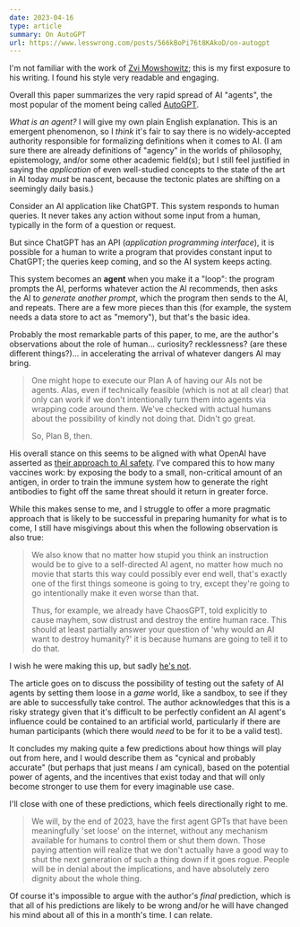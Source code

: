 ```yaml
---
date: 2023-04-16
type: article
summary: On AutoGPT
url: https://www.lesswrong.com/posts/566kBoPi76t8KAkoD/on-autogpt
---
```


I'm not familiar with the work of [Zvi Mowshowitz][1]; this is my first exposure
to his writing. I found his style very readable and engaging.

Overall this paper summarizes the very rapid spread of AI "agents", the most
popular of the moment being called [AutoGPT][2].

_What is an agent?_ I will give my own plain English explanation. This is an
emergent phenomenon, so I _think_ it's fair to say there is no widely-accepted
authority responsible for formalizing definitions when it comes to AI. (I am
sure there are already definitions of "agency" in the worlds of philosophy,
epistemology, and/or some other academic field(s); but I still feel justified
in saying the _application_ of even well-studied concepts to the state of the
art in AI today _must_ be nascent, because the tectonic plates are shifting on
a seemingly daily basis.)

Consider an AI application like ChatGPT. This system responds to human queries.
It never takes any action without some input from a human, typically in the
form of a question or request.

But since ChatGPT has an API (_application programming interface_), it is
possible for a human to write a program that provides constant input to ChatGPT;
the queries keep coming, and so the AI system keeps acting.

This system becomes an **agent** when you make it a "loop": the program prompts
the AI, performs whatever action the AI recommends, then asks the AI
to _generate another prompt_, which the program then sends to the AI, and
repeats. There are a few more pieces than this (for example, the system needs a
data store to act as "memory"), but that's the basic idea.

Probably the most remarkable parts of this paper, to me, are the author's
observations about the role of human... curiosity? recklessness? (are these
different things?)... in accelerating the arrival of whatever dangers AI may
bring.

> One might hope to execute our Plan A of having our AIs not be agents. Alas,
> even if technically feasible (which is not at all clear) that only can work
> if we don't intentionally turn them into agents via wrapping code around
> them. We've checked with actual humans about the possibility of kindly not
> doing that. Didn't go great.
>
> So, Plan B, then.

His overall stance on this seems to be aligned with what OpenAI have asserted as
[their approach to AI safety][3]. I've compared this to how many vaccines work:
by exposing the body to a small, non-critical amount of an antigen, in order to
train the immune system how to generate the right antibodies to fight off the
same threat should it return in greater force.

While this makes sense to me, and I struggle to offer a more pragmatic approach
that is likely to be successful in preparing humanity for what is to come, I
still have misgivings about this when the following observation is also true:

> We also know that no matter how stupid you think an instruction would be to
> give to a self-directed AI agent, no matter how much no movie that starts
> this way could possibly ever end well, that's exactly one of the first things
> someone is going to try, except they're going to go intentionally make it
> even worse than that.
>
> Thus, for example, we already have ChaosGPT, told explicitly to cause mayhem,
> sow distrust and destroy the entire human race. This should at least partially
> answer your question of 'why would an AI want to destroy humanity?' it is
> because humans are going to tell it to do that.

I wish he were making this up, but sadly [he's not][4].

The article goes on to discuss the possibility of testing out the safety of AI
agents by setting them loose in a _game_ world, like a sandbox, to see if they
are able to successfully take control. The author acknowledges that this is a
risky strategy given that it's difficult to be perfectly confident an AI
agent's influence could be contained to an artificial world, particularly if
there are human participants (which there would _need_ to be for it to be a
valid test).

It concludes my making quite a few predictions about how things will play out
from here, and I would describe them as "cynical and probably accurate" (but
perhaps that just means _I_ am cynical), based on the potential power of agents,
and the incentives that exist today and that will only become stronger to use
them for every imaginable use case.

I'll close with one of these predictions, which feels directionally right to me.

> We will, by the end of 2023, have the first agent GPTs that have been
> meaningfully 'set loose' on the internet, without any mechanism available for
> humans to control them or shut them down. Those paying attention will realize
> that we don't actually have a good way to shut the next generation of such a
> thing down if it goes rogue. People will be in denial about the implications,
> and have absolutely zero dignity about the whole thing.

Of course it's impossible to argue with the author's _final_ prediction, which
is that all of his predictions are likely to be wrong and/or he will have
changed his mind about all of this in a month's time. I can relate.

[1]: https://thezvi.wordpress.com/
[2]: https://github.com/Significant-Gravitas/Auto-GPT
[3]: /summaries/our-approach-to-ai-safety.html
[4]: https://decrypt.co/126122/meet-chaos-gpt-ai-tool-destroy-humanity
